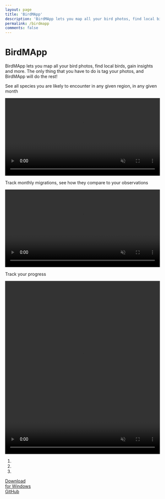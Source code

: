 ```yaml
---
layout: page
title: 'BirdMApp'
description: 'BirdMApp lets you map all your bird photos, find local birds, gain insights and more. The only thing that you have to do is tag your photos, and BirdMApp will do the rest!'
permalink: /birdmapp
comments: false
---
```


<div class="app-container">
  <h1 class="app-title">BirdMApp</h1>
  <p class="app-description">BirdMApp lets you map all your bird photos, find local birds, gain insights and more. The only thing that you have to do is tag your photos, and BirdMApp will do the rest!</p>
</div>
    
<div class="carousel">
  <div class="carousel-inner">
    <div class="item active">
      <div class="carousel-container">
        <div class="screenshot">
          <p class="author">See all species you are likely to encounter in any given region, in any given month</p>
            <video width="100%" controls="" muted="" loop="" autoplay="">
            <source src="https://orsondewitt.com/assets/birdmapp/bird_map.mp4" type="video/mp4">
            </video>
        </div>
      </div>
    </div>
    <div class="item">
      <div class="carousel-container">
        <div class="screenshot">
                  <p class="author">Track monthly migrations, see how they compare to your observations</p>
            <video width="100%" controls="" muted="" loop="" autoplay="">
            <source src="https://orsondewitt.com/assets/birdmapp/bird_distribution.mp4" type="video/mp4">
            </video>
        </div>
      </div>
    </div>
    <div class="item">
      <div class="carousel-container">
        <div class="screenshot">
                  <p class="author">Track your progress</p>
            <video width="100%" height="562" controls="" muted="" loop="" autoplay="">
            <source src="https://orsondewitt.com/assets/birdmapp/bird_charts.mp4" type="video/mp4">
            </video>
        </div>
      </div>
    </div>
  </div>
  <a class="carousel-control left">
    <span class="arrow left"></span>
  </a>
  <a class="carousel-control right">
    <span class="arrow right"></span>
  </a>
  <ol class="carousel-indicators">
    <li class="active"></li>
    <li></li>
    <li></li>
  </ol>
</div>

<div><div class="button-container app-container">
  <a href="#" class="download-button">
    <div class="icon-container">
    <i class="fab fa-windows"></i>
  </div>
  <div class="text-container">
    Download<br>for Windows
  </div>
  </a>
  <a href="#" class="github-button">
    <i class="fab fa-github"></i> GitHub
  </a>
</div>
</div>
